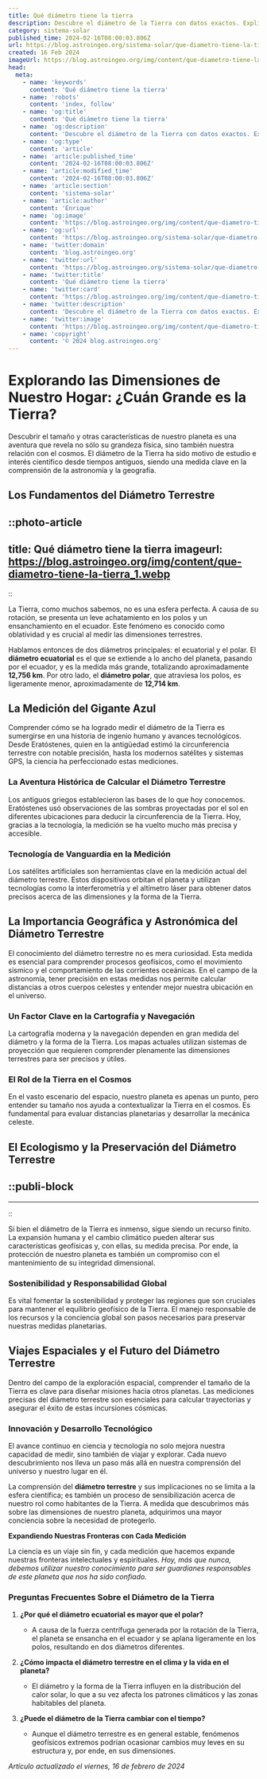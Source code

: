 ```yaml
---
title: Qué diámetro tiene la tierra
description: Descubre el diámetro de la Tierra con datos exactos. Explicamos su medida y lo que significa para nosotros como habitantes del planeta.
category: sistema-solar
published_time: 2024-02-16T08:00:03.806Z
url: https://blog.astroingeo.org/sistema-solar/que-diametro-tiene-la-tierra
created: 16 Feb 2024
imageUrl: https://blog.astroingeo.org/img/content/que-diametro-tiene-la-tierra_1.webp
head:
  meta:
    - name: 'keywords'
      content: 'Qué diámetro tiene la tierra'
    - name: 'robots'
      content: 'index, follow'
    - name: 'og:title'
      content: 'Qué diámetro tiene la tierra'
    - name: 'og:description'
      content: 'Descubre el diámetro de la Tierra con datos exactos. Explicamos su medida y lo que significa para nosotros como habitantes del planeta.'
    - name: 'og:type'
      content: 'article'
    - name: 'article:published_time'
      content: '2024-02-16T08:00:03.806Z'
    - name: 'article:modified_time'
      content: '2024-02-16T08:00:03.806Z'
    - name: 'article:section'
      content: 'sistema-solar'
    - name: 'article:author'
      content: 'Enrique'
    - name: 'og:image'
      content: 'https://blog.astroingeo.org/img/content/que-diametro-tiene-la-tierra_1.webp'
    - name: 'og:url'
      content: 'https://blog.astroingeo.org/sistema-solar/que-diametro-tiene-la-tierra'
    - name: 'twitter:domain'
      content: 'blog.astroingeo.org'
    - name: 'twitter:url'
      content: 'https://blog.astroingeo.org/sistema-solar/que-diametro-tiene-la-tierra'
    - name: 'twitter:title'
      content: 'Qué diámetro tiene la tierra'
    - name: 'twitter:card'
      content: 'https://blog.astroingeo.org/img/content/que-diametro-tiene-la-tierra_1.webp'
    - name: 'twitter:description'
      content: 'Descubre el diámetro de la Tierra con datos exactos. Explicamos su medida y lo que significa para nosotros como habitantes del planeta.'
    - name: 'twitter:image'
      content: 'https://blog.astroingeo.org/img/content/que-diametro-tiene-la-tierra_1.webp'
    - name: 'copyright'
      content: '© 2024 blog.astroingeo.org'
---
```

# Explorando las Dimensiones de Nuestro Hogar: ¿Cuán Grande es la Tierra?

Descubrir el tamaño y otras características de nuestro planeta es una aventura que revela no sólo su grandeza física, sino también nuestra relación con el cosmos. El diámetro de la Tierra ha sido motivo de estudio e interés científico desde tiempos antiguos, siendo una medida clave en la comprensión de la astronomía y la geografía.

## Los Fundamentos del Diámetro Terrestre


::photo-article
---
title: Qué diámetro tiene la tierra
imageurl: https://blog.astroingeo.org/img/content/que-diametro-tiene-la-tierra_1.webp
---
::


La Tierra, como muchos sabemos, no es una esfera perfecta. A causa de su rotación, se presenta un leve achatamiento en los polos y un ensanchamiento en el ecuador. Este fenómeno es conocido como oblatividad y es crucial al medir las dimensiones terrestres.

Hablamos entonces de dos diámetros principales: el ecuatorial y el polar. El **diámetro ecuatorial** es el que se extiende a lo ancho del planeta, pasando por el ecuador, y es la medida más grande, totalizando aproximadamente **12,756 km**. Por otro lado, el **diámetro polar**, que atraviesa los polos, es ligeramente menor, aproximadamente de **12,714 km**.

## La Medición del Gigante Azul

Comprender cómo se ha logrado medir el diámetro de la Tierra es sumergirse en una historia de ingenio humano y avances tecnológicos. Desde Eratóstenes, quien en la antigüedad estimó la circunferencia terrestre con notable precisión, hasta los modernos satélites y sistemas GPS, la ciencia ha perfeccionado estas mediciones.

### La Aventura Histórica de Calcular el Diámetro Terrestre

Los antiguos griegos establecieron las bases de lo que hoy conocemos. Eratóstenes usó observaciones de las sombras proyectadas por el sol en diferentes ubicaciones para deducir la circunferencia de la Tierra. Hoy, gracias a la tecnología, la medición se ha vuelto mucho más precisa y accesible.

### Tecnología de Vanguardia en la Medición

Los satélites artificiales son herramientas clave en la medición actual del diámetro terrestre. Estos dispositivos orbitan el planeta y utilizan tecnologías como la interferometría y el altímetro láser para obtener datos precisos acerca de las dimensiones y la forma de la Tierra.

## La Importancia Geográfica y Astronómica del Diámetro Terrestre

El conocimiento del diámetro terrestre no es mera curiosidad. Esta medida es esencial para comprender procesos geofísicos, como el movimiento sísmico y el comportamiento de las corrientes oceánicas. En el campo de la astronomía, tener precisión en estas medidas nos permite calcular distancias a otros cuerpos celestes y entender mejor nuestra ubicación en el universo.

### Un Factor Clave en la Cartografía y Navegación

La cartografía moderna y la navegación dependen en gran medida del diámetro y la forma de la Tierra. Los mapas actuales utilizan sistemas de proyección que requieren comprender plenamente las dimensiones terrestres para ser precisos y útiles.

### El Rol de la Tierra en el Cosmos

En el vasto escenario del espacio, nuestro planeta es apenas un punto, pero entender su tamaño nos ayuda a contextualizar la Tierra en el cosmos. Es fundamental para evaluar distancias planetarias y desarrollar la mecánica celeste.

## El Ecologismo y la Preservación del Diámetro Terrestre


  ::publi-block
  ---
  ---
  ::
  
  
Si bien el diámetro de la Tierra es inmenso, sigue siendo un recurso finito. La expansión humana y el cambio climático pueden alterar sus características geofísicas y, con ellas, su medida precisa. Por ende, la protección de nuestro planeta es también un compromiso con el mantenimiento de su integridad dimensional.

### Sostenibilidad y Responsabilidad Global

Es vital fomentar la sostenibilidad y proteger las regiones que son cruciales para mantener el equilibrio geofísico de la Tierra. El manejo responsable de los recursos y la conciencia global son pasos necesarios para preservar nuestras medidas planetarias.

## Viajes Espaciales y el Futuro del Diámetro Terrestre

Dentro del campo de la exploración espacial, comprender el tamaño de la Tierra es clave para diseñar misiones hacia otros planetas. Las mediciones precisas del diámetro terrestre son esenciales para calcular trayectorias y asegurar el éxito de estas incursiones cósmicas.

### Innovación y Desarrollo Tecnológico

El avance continuo en ciencia y tecnología no solo mejora nuestra capacidad de medir, sino también de viajar y explorar. Cada nuevo descubrimiento nos lleva un paso más allá en nuestra comprensión del universo y nuestro lugar en él.

La comprensión del **diámetro terrestre** y sus implicaciones no se limita a la esfera científica; es también un proceso de sensibilización acerca de nuestro rol como habitantes de la Tierra. A medida que descubrimos más sobre las dimensiones de nuestro planeta, adquirimos una mayor conciencia sobre la necesidad de protegerlo.

**Expandiendo Nuestras Fronteras con Cada Medición**

La ciencia es un viaje sin fin, y cada medición que hacemos expande nuestras fronteras intelectuales y espirituales. *Hoy, más que nunca, debemos utilizar nuestro conocimiento para ser guardianes responsables de este planeta que nos ha sido confiado.*

### Preguntas Frecuentes Sobre el Diámetro de la Tierra

1. **¿Por qué el diámetro ecuatorial es mayor que el polar?**
   - A causa de la fuerza centrífuga generada por la rotación de la Tierra, el planeta se ensancha en el ecuador y se aplana ligeramente en los polos, resultando en dos diámetros diferentes.

2. **¿Cómo impacta el diámetro terrestre en el clima y la vida en el planeta?**
   - El diámetro y la forma de la Tierra influyen en la distribución del calor solar, lo que a su vez afecta los patrones climáticos y las zonas habitables del planeta.

3. **¿Puede el diámetro de la Tierra cambiar con el tiempo?**
   - Aunque el diámetro terrestre es en general estable, fenómenos geofísicos extremos podrían ocasionar cambios muy leves en su estructura y, por ende, en sus dimensiones.

_Artículo actualizado el viernes, 16 de febrero de 2024_